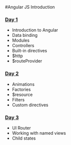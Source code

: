 #Angular JS Introduction

### [Day 1](day_1/)
- Introduction to Angular
- Data binding
- Modules
- Controllers
- Built-in directives
- $http
- $routeProvider

### [Day 2](day_2/)
- Animations
- Factories
- $resource
- Filters
- Custom directives

### [Day 3](day_3/)
- UI Router
- Working with named views
- Child states